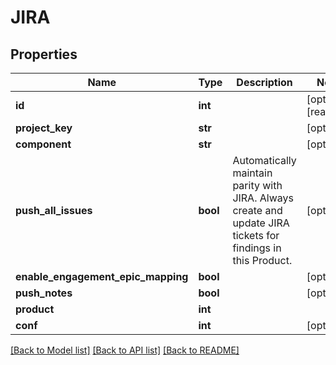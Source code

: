 # JIRA

## Properties
Name | Type | Description | Notes
------------ | ------------- | ------------- | -------------
**id** | **int** |  | [optional] [readonly] 
**project_key** | **str** |  | [optional] 
**component** | **str** |  | [optional] 
**push_all_issues** | **bool** | Automatically maintain parity with JIRA. Always create and update JIRA tickets for findings in this Product. | [optional] 
**enable_engagement_epic_mapping** | **bool** |  | [optional] 
**push_notes** | **bool** |  | [optional] 
**product** | **int** |  | 
**conf** | **int** |  | [optional] 

[[Back to Model list]](../README.md#documentation-for-models) [[Back to API list]](../README.md#documentation-for-api-endpoints) [[Back to README]](../README.md)


